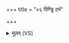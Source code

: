 +++
title = "०६ पिण्ड्ढि दर्भ"

+++
<details><summary>मूलम् (VS)</summary>

पि॒ण्ड्ढि द॑र्भ स॒पत्ना॑न्मे पि॒ण्ड्ढि मे॑ पृतनाय॒तः।  
पि॒ण्ड्ढि मे॒ सर्वा॑न्दु॒र्हार्दो॑ पि॒ण्ड्ढि मे॑ द्विष॒तो म॑णे ॥
</details>
